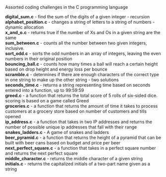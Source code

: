 Assorted coding challenges in the C programming language<br>

<b>digital_sum.c</b> - find the sum of the digits of a given integer - recursion<br>
<b>alphabet_position.c</b> - changes a string of letters to a string of numbers - dynamic allocation<br>
<b>x_and_o.c</b> - returns true if the number of Xs and Os in a given string are the same<br>
<b>sum_between.c</b> - counts all the number between two given integers, inclusive. <br>
<b>sort_odd.c</b> - sorts the odd numbers in an array of integers, leaving the even numbers in their original position<br>
<b>bouncing_ball.c</b> - counts how many times a ball will reach a certain height based on drop height and energy loss per bounce<br>
<b>scramble.c</b> - determines if there are enough characters of the correct type in one string to make up the other string - two solutions<br>
<b>seconds_time.c</b> - returns a string representing time based on seconds entered into a function, up to 99:59:59<br>
<b>greed.c</b> - a function that returns the total score of 5 rolls of six-sided dice. scoring is based on a game called Greed<br>
<b>groceries.c</b> - a function that returns the amount of time it takes to process customers at a grocery store based on number of customers and tills opened<br>
<b>ip_address.c</b> - a function that takes in two IP addresses and returns the number of possible unique ip addresses that fall with their range<br>
<b>snakes_ladders.c</b> - A game of snakes and ladders<br>
<b>beer_pyramid.c</b> - a function that returns the height of a pyramid that can be built with beer cans based on budget and price per beer<br>
<b>next_perfect_square.c</b> - a function that takes in a perfect square number and returns the next perfect square<br>
<b>middle_character.c</b> - returns the middle character of a given string<br>
<b>initials.c</b> - returns the capitalized initials of a two-part name given as a string<br>
<b></b><br>